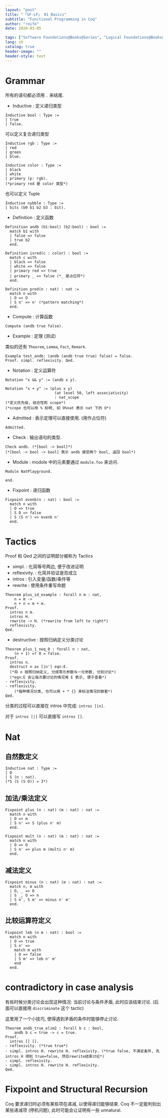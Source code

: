 ```yaml
---
layout: "post"
title: "「SF-LF」 01 Basics"
subtitle: "Functional Programming in Coq"
author: "roife"
date: 2020-03-05

tags: ["Software Foundations@Books@Series", "Logical Foundations@Books@Series", "Coq@Languages@Tags", "程序语言理论@Tags@Tags", "函数式编程@Tags@Tags", "形式化验证@Tags@Tags"]
lang: zh
catalog: true
header-image: ""
header-style: text
---
```


# Grammar

所有的语句都必须用 `.` 来结尾.

- Inductive
  : 定义递归类型

``` coq
Inductive bool : Type :=
| true
| false.
```

可以定义复合递归类型

``` coq
Inductive rgb : Type :=
| red
| green
| blue.

Inductive color : Type :=
| black
| white
| primary (p: rgb).
(*primary red 是 color 类型*)
```

也可以定义 Tuple

``` coq
Inductive nybble : Type :=
| bits (b0 b1 b2 b3 : bit).
```

- Definition
  : 定义函数

``` coq
Definition andb (b1:bool) (b2:bool) : bool :=
  match b1 with
  | false => false
  | true b2
  end.

Definition isred(c : color) : bool :=
  match c with
  | black => false
  | white => false
  | primary red => true
  | primary _ => false (*_ 是占位符*)
  end.

Definition pred(n : nat) : nat :=
  match n with
  | O => O
  | S n' => n' (*pattern matching*)
  end.
```

- Compute
  : 计算函数

``` coq
Compute (andb true false).
```

- Example
  : 定理 (测试)

类似的还有 `Theorem`, `Lemma`, `Fact`, `Remark`.

``` coq
Example test_andb: (andb (andb true true) false) = false.
Proof. simpl. reflexivity. Qed.
```

- Notation
  : 定义运算符

``` coq
Notation "x && y" := (andb x y).

Notation "x + y" := (plus x y)
                      (at level 50, left associativity)
                      : nat_scope
(*定义优先级, 结合性和 scope*)
(*scope 也可以用 % 标明, 如 O%nat 表示 nat 下的 O*)
```

- Admitted
  : 表示定理可以直接使用. (用作占位符)

``` coq
Admitted.
```

- Check
  : 输出语句的类型.

``` coq
Check andb. (*[bool -> bool]*)
(*[bool -> bool -> bool] 表示 andb 接受两个 bool, 返回 bool*)
```

- Module
  : modole 中的元素要通过 `module.foo` 来访问.

``` coq
Module NatPlayground.

end.
```

- Fixpoint
  : 递归函数

``` coq
Fixpoint evenb(n : nat) : bool :=
  match n with
  | O => true
  | S O => false
  | S (S n') => evenb n'
  end.
```

# Tactics

Proof 和 Qed 之间的证明部分被称为 Tactics

- simpl.
  : 化简等号两边, 便于改进证明
- reflexivity.
  : 化简并验证是否成立
- intros
  : 引入变量/函数/条件等
- rewrite
  : 使用条件重写命题

``` coq
Theorem plus_id_example : forall n m : nat,
    n = m ->
    n + n = m + m.
Proof.
  intros n m.
  intros H.
  rewrite -> H. (*rewrite from left to right*)
  reflexivity.
Qed.
```

- destructive
  : 按照归纳定义分类讨论

``` coq
Theorem plus_1_neq_0 : forall n : nat,
    (n + 1) =? 0 = false.
Proof.
  intros n.
  destruct n as [|n'] eqn:E.
  (*将 n 按照归纳定义, 分成零元参数与一元参数, 分别讨论*)
  (*eqn:E 会让每次要讨论的情况用 E 表示, 便于查看*)
- reflexivity.
- reflexivity.
    (*每种情况分类, 也可以用 + * {} 来标注情况的嵌套*)
Qed.
```

分类的过程可以直接在 intros 中完成: `intros [|n]`.

对于 `intros [|]` 可以直接写 `intros []`.

# Nat

## 自然数定义

``` coq
Inductive nat : Type :=
| O
| S (n : nat).
(*S (S (S O)) = 3*)
```

## 加法/乘法定义

``` coq
Fixpoint plus (n : nat) (m : nat) : nat :=
  match n with
  | O => m
  | S n' => S (plus n' m)
  end.

Fixpoint mult (n : nat) (m : nat) : nat :=
  match n with
  | O => O
  | S n' => plus m (multi n' m)
  end.
```

## 减法定义

``` coq
Fixpoint minus (n : nat) (m : nat) : nat :=
  match n, m with
  | O, _ => O
  | S _, O => n
  | S n', S m' => minus n' m'
  end.
```

## 比较运算符定义

``` coq
Fixpoint leb (n m : nat) : bool :=
  match n with
  | O => true
  | S n' =>
    match m with
    | O => false
    | S m' => leb n' m'
    end
  end.
```

# contradictory in case analysis

有些时候分类讨论会出现这种情况: 当前讨论与条件矛盾, 此时应该结束讨论. (后面可以直接用 `discriminate` 这个 tactic)

这里用了一个小技巧, 使得遇到矛盾的条件时能够停止讨论.

``` coq
Theorem andb_true_elim2 : forall b c : bool,
    andb b c = true -> c = true.
Proof.
  intros [] [].
- reflexivity. (*true true*)
- simpl. intros H. rewrite H. reflexivity. (*true false, 不满足条件, 先intros H 得到 true=false, 然后rewrite结束讨论*)
- simpl. reflexivity.
- simpl. intros H. rewrite H. reflexivity.
Qed.
```

# Fixpoint and Structural Recursion

Coq 要求递归时必须有某些项在递减, 以使得递归能够结束. Coq 不一定能判别出某些递减项 (停机问题), 此时可能会让证明有一些 unnatural.
